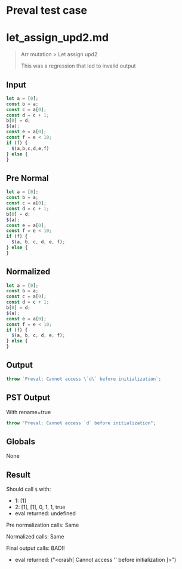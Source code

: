 # Preval test case

# let_assign_upd2.md

> Arr mutation > Let assign upd2
>
> This was a regression that led to invalid output

## Input

`````js filename=intro
let a = [0];
const b = a;
const c = a[0];
const d = c + 1;
b[0] = d;
$(a);
const e = a[0];
const f = e < 10;
if (f) {
  $(a,b,c,d,e,f)
} else {
}
`````

## Pre Normal

`````js filename=intro
let a = [0];
const b = a;
const c = a[0];
const d = c + 1;
b[0] = d;
$(a);
const e = a[0];
const f = e < 10;
if (f) {
  $(a, b, c, d, e, f);
} else {
}
`````

## Normalized

`````js filename=intro
let a = [0];
const b = a;
const c = a[0];
const d = c + 1;
b[0] = d;
$(a);
const e = a[0];
const f = e < 10;
if (f) {
  $(a, b, c, d, e, f);
} else {
}
`````

## Output

`````js filename=intro
throw `Preval: Cannot access \`d\` before initialization`;
`````

## PST Output

With rename=true

`````js filename=intro
throw "Preval: Cannot access `d` before initialization";
`````

## Globals

None

## Result

Should call `$` with:
 - 1: [1]
 - 2: [1], [1], 0, 1, 1, true
 - eval returned: undefined

Pre normalization calls: Same

Normalized calls: Same

Final output calls: BAD!!
 - eval returned: ("<crash[ Cannot access '<ref>' before initialization ]>")
